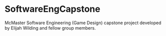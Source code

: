 # SoftwareEngCapstone
McMaster Software Engineering (Game Design) capstone project developed by Elijah Wilding and fellow group members.
